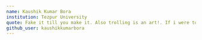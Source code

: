 ```yaml
---
name: Kaushik Kumar Bora
institution: Tezpur University
quote: Fake it till you make it. Also trolling is an art!. If i were to get something, i'd get this on the side of the chest - To strive, to seek, to find, and not to yield - Credits Thakur
github_user: kaushikkumarbora
---
```

